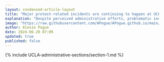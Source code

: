 ```yaml
---
layout: condensed-article-layout
title: "Major protest-related incidents are continuing to happen at UCLA"
explanation: "Despite perceived administrative efforts, problematic incidents continue at UCLA (test)"
image: "https://raw.githubusercontent.com/APogue/APogue.github.io/main/images/2024-05-20/protest/large-red-triangle-people.webp"
author: Alexie Pogue
date: 2024-06-20 07:09
updated: true
published: false
---
```





{% include UCLA-administrative-sections/section-1.md %}



<!-- Add more sections as needed -->

